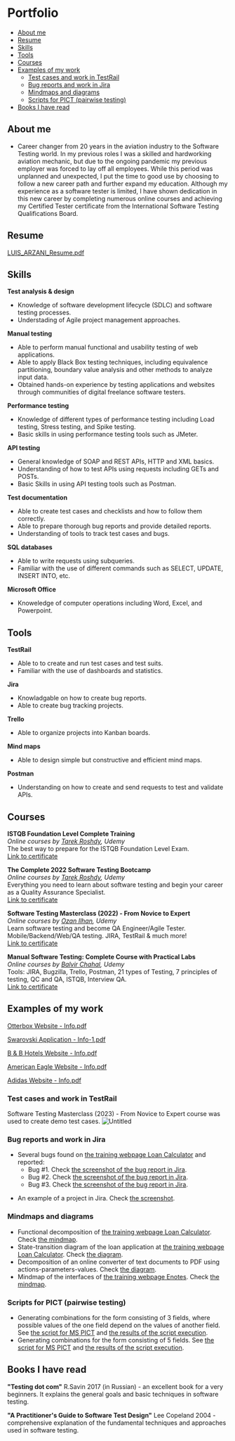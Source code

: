 # Portfolio
- [About me](#about-me)
- [Resume](#resume)
- [Skills](#skills)
- [Tools](#tools)
- [Courses](#courses)
- [Examples of my work](#examples-of-my-work)
  * [Test cases and work in TestRail](#test-cases-and-work-in-testrail)
  * [Bug reports and work in Jira](#bug-reports-and-work-in-jira)
  * [Mindmaps and diagrams](#mindmaps-and-diagrams)
  * [Scripts for PICT (pairwise testing)](#scripts-for-pict-pairwise-testing)
- [Books I have read](#books-i-have-read)

## About me

- Career changer from 20 years in the aviation industry to the Software Testing world. In my previous roles I was a skilled and hardworking aviation mechanic, but due to the ongoing pandemic my previous employer was forced to lay off all employees. While this period was unplanned and unexpected, I put the time to good use by choosing to follow a new career path and further expand my education.
Although my experience as a software tester is limited, I have shown dedication in this new career by completing numerous online courses and achieving my Certified Tester certificate from the International Software Testing Qualifications Board.





## Resume
[LUIS_ARZANI_Resume.pdf](https://github.com/ArzaniTesting/ArzaniTesting.github.io/files/12016723/LUIS_ARZANI_Resume.pdf)



## Skills


__Test analysis & design__
  * Knowledge of software development lifecycle (SDLC) and software testing processes.
  * Understading of Agile project management approaches. 
  
__Manual testing__
  * Able to perform manual functional and usability testing of web applications.
  * Able to apply Black Box testing techniques, including equivalence partitioning, boundary value analysis and other methods to analyze input data.
  * Obtained hands-on experience by testing applications and websites through communities of digital freelance software testers.

__Performance testing__
  * Knowledge of different types of performance testing including Load testing, Stress testing, and Spike testing.
  * Basic skills in using performance testing tools such as JMeter.

__API testing__
  * General knowledge of SOAP and REST APIs, HTTP and XML basics.
  * Understanding of how to test APIs using requests including GETs and POSTs.
  * Basic Skills in using API testing tools such as Postman.

__Test documentation__
  * Able to create test cases and checklists and how to follow them correctly. 
  * Able to prepare thorough bug reports and provide detailed reports.
  * Understanding of tools to track test cases and bugs. 

__SQL databases__
  * Able to write requests using subqueries.
  * Familiar with the use of different commands such as SELECT, UPDATE, INSERT INTO, etc. 

__Microsoft Office__
  * Knoweledge of computer operations including Word, Excel, and Powerpoint.


## Tools

__TestRail__
  * Able to to create and run test cases and test suits.
  * Familiar with the use of dashboards and statistics.

__Jira__
  * Knowladgable on how to create bug reports.
  * Able to create bug tracking projects.

__Trello__
  * Able to organize projects into Kanban boards. 

__Mind maps__
  * Able to design simple but constructive and efficient mind maps. 

__Postman__
  * Understanding on how to create and send requests to test and validate APIs.

## Courses

__ISTQB Foundation Level Complete Training__  
*Online courses by [Tarek Roshdy](https://www.udemy.com/user/trq-rshd/), Udemy*  
The best way to prepare for the ISTQB Foundation Level Exam.    
[Link to certificate](https://www.udemy.com/certificate/UC-15693ce4-513a-4414-a4ec-ca4046dc86c5/)   

__The Complete 2022 Software Testing Bootcamp__  
*Online courses by [Tarek Roshdy](https://www.udemy.com/user/trq-rshd/), Udemy*   
Everything you need to learn about software testing and begin your career as a Quality Assurance Specialist.     
[Link to certificate](https://www.udemy.com/certificate/UC-c67b9281-cc9d-4472-9fe6-9f40f7a2d033/)

__Software Testing Masterclass (2022) - From Novice to Expert__  
*Online courses by [Ozan Ilhan](https://www.udemy.com/user/ozan-ilhan-2/), Udemy*  
Learn software testing and become QA Engineer/Agile Tester. Mobile/Backend/Web/QA testing. JIRA, TestRail & much more!    
[Link to certificate](https://www.udemy.com/certificate/UC-f2b1a130-988f-4860-bff2-8ae7e169fb32/)

__Manual Software Testing: Complete Course with Practical Labs__  
*Online courses by [Balvir Chahal](https://www.udemy.com/user/balvir-singh-6/), Udemy*  
Tools: JIRA, Bugzilla, Trello, Postman, 21 types of Testing, 7 principles of testing, QC and QA, ISTQB, Interview QA.  
[Link to certificate](https://www.udemy.com/certificate/UC-36094f34-bc44-445c-82ce-47fe5f88a4c8/)



## Examples of my work

[Otterbox Website - Info.pdf](https://github.com/ArzaniTesting/ArzaniTesting.github.io/files/12030358/Otterbox.Website.-.Info.pdf)

[Swarovski Application - Info-1.pdf](https://github.com/ArzaniTesting/ArzaniTesting.github.io/files/12030357/Swarovski.Application.-.Info-1.pdf)

[B & B Hotels Website - Info.pdf](https://github.com/ArzaniTesting/ArzaniTesting.github.io/files/12030356/B.B.Hotels.Website.-.Info.pdf)

[American Eagle Website - Info.pdf](https://github.com/ArzaniTesting/ArzaniTesting.github.io/files/12030355/American.Eagle.Website.-.Info.pdf)

[Adidas Website - Info.pdf](https://github.com/ArzaniTesting/ArzaniTesting.github.io/files/12030354/Adidas.Website.-.Info.pdf)



### Test cases and work in TestRail

Software Testing Masterclass (2023) - From Novice to Expert course was used to create demo test cases.
![Untitled](file:///C:/Users/luisa/Desktop/Untitled.jpeg)


### Bug reports and work in Jira

- Several bugs found on [the training webpage Loan Calculator](http://creditcalculator.pointschool.ru) and reported:
  * Bug #1. Check [the screenshot of the bug report in Jira](https://drive.google.com/file/d/1Ypqw992_r6YgXNdqslH1FVW3Y33sT6ip/view?usp=sharing).
  * Bug #2. Check [the screenshot of the bug report in Jira](https://drive.google.com/file/d/15KB2fIqWO4uIUbAMejk8ZZrkpPfJzz1m/view?usp=sharing).
  * Bug #3. Check [the screenshot of the bug report in Jira](https://drive.google.com/file/d/1Qn_Fe5gwdEQ-f4PKpg115CZaWl3_N705/view?usp=sharing).
* An example of a project in Jira. Check [the screenshot](https://drive.google.com/file/d/1uN7R4SGWYZ0zn45id8_CeSzs4sn68BWq/view?usp=sharing).

### Mindmaps and diagrams
* Functional decomposition of [the training webpage Loan Calculator](http://creditcalculator.pointschool.ru). Check [the mindmap](https://drive.google.com/file/d/1i1O25CTJNYbuZAmigsRFJjPzUhbRJduY/view?usp=sharing).
* State-transition diagram of the loan application at [the training webpage Loan Calculator](http://creditcalculator.pointschool.ru). Check [the diagram](https://drive.google.com/file/d/1yr1i_gvkTDtbw-ZZF9I_o5CKQZuc2KWG/view?usp=sharing).
* Decomposition of an online converter of text documents to PDF using actions-parameters-values. Check [the diagram](https://drive.google.com/file/d/1gbBCBGNyRJhp0DhFgFbpxrb9F2Zd5LnH/view?usp=sharing).
* Mindmap of the interfaces of [the training webpage Enotes](https://enotes.pointschool.ruin). Check [the mindmap](https://drive.google.com/file/d/1gzv3ADI2_tm_Of0rk_gZDZ1niW50w4oc/view?usp=sharing).

### Scripts for PICT (pairwise testing)

* Generating combinations for the form consisting of 3 fields, where possible values of the one field depend on the values of another field. See [the script for MS PICT](https://drive.google.com/file/d/1nRuFkKA2pXFHHFwfph0SuXq-2p22VLtD/view?usp=sharing) and [the results of the script execution](https://drive.google.com/file/d/1bKWMw8rqOy477JpRgfS8-koDd2jm3MEv/view?usp=sharing).
* Generating combinations for the form consisting of 5 fields. See [the script for MS PICT](https://drive.google.com/file/d/1jG72-v808dXlvSxcC6EYkiaZNbZZTeIB/view?usp=sharing) and [the results of the script execution](https://drive.google.com/file/d/1WlKu_FRv-kSVPPoQlL-7wz6CXqr9f2bi/view?usp=sharing).

## Books I have read
__"Testing dot com"__ R.Savin 2017 (in Russian) - an excellent book for a very beginners. It explains the general goals and basic techniques in software testing.

__"A Practitioner's Guide to Software Test Design"__ Lee Copeland 2004 - comprehensive explanation of the fundamental techniques and approaches used in software testing.
